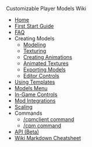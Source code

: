 Customizable Player Models Wiki  

* [Home](https://github.com/tom5454/CustomPlayerModels/wiki)
* [First Start Guide](https://github.com/tom5454/CustomPlayerModels/wiki/FirstStartGuide)
* [FAQ](https://github.com/tom5454/CustomPlayerModels/wiki/FAQ)
* Creating Models
  * [Modeling](https://github.com/tom5454/CustomPlayerModels/wiki/Modelling)
  * [Texturing](https://github.com/tom5454/CustomPlayerModels/wiki/Texturing)
  * [Creating Animations](https://github.com/tom5454/CustomPlayerModels/wiki/Animations)
  * [Animated Textures](https://github.com/tom5454/CustomPlayerModels/wiki/Animated-Textures)
  * [Exporting Models](https://github.com/tom5454/CustomPlayerModels/wiki/Exporting)
  * [Editor Controls](https://github.com/tom5454/CustomPlayerModels/wiki/Controls#editor-controls)
* [Using Templates](https://github.com/tom5454/CustomPlayerModels/wiki/Templates)
* [Models Menu](https://github.com/tom5454/CustomPlayerModels/wiki/Models-Menu)
* [In-Game Controls](https://github.com/tom5454/CustomPlayerModels/wiki/Controls#in-game-controls-keybindings)
* [Mod Integrations](https://github.com/tom5454/CustomPlayerModels/wiki/Mod-Integrations)
* [Scaling](https://github.com/tom5454/CustomPlayerModels/wiki/Scaling)
* Commands
  * [/cpmclient command](https://github.com/tom5454/CustomPlayerModels/wiki/The--cpmclient-command)
  * [/cpm command](https://github.com/tom5454/CustomPlayerModels/wiki/The--cpm-command)
* [API (Beta)](https://github.com/tom5454/CustomPlayerModels/wiki/API-documentation)
* [Wiki Markdown Cheatsheet](https://github.com/tom5454/CustomPlayerModels/wiki/CPMMarkdownCheatsheet)
